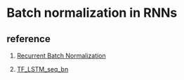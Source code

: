 
# Batch normalization in RNNs

## reference

1. [Recurrent Batch Normalization](https://arxiv.org/pdf/1603.09025v4.pdf)

2. [TF_LSTM_seq_bn](https://github.com/yluo42/TF_LSTM_seq_bn)

